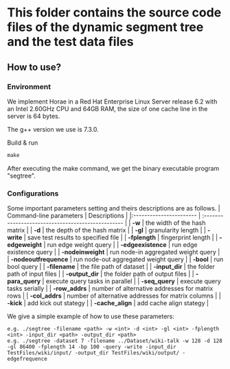 # This folder contains the source code files of the dynamic segment tree and the test data files

## How to use?
### Environment
We implement Horae in a Red Hat Enterprise Linux Server release 6.2 with an Intel 2.60GHz CPU and 64GB RAM, the size of one cache line in the server is 64 bytes. 

The g++ version we use is 7.3.0.

Build & run

```txt
make
```
After executing the make command, we get the binary executable program "segtree".

### Configurations
Some important parameters setting and theirs descriptions are as follows.
| Command-line parameters | Descriptions                                       |
|:----------------------- | :------------------------------------------------- |
| **-w**                  | the width of the hash matrix                       |
| **-d**                  | the depth of the hash matrix                       |
| **-gl**                 | granularity length                                 |
| **-write**              | save test results to specified file                |
| **-fplength**           | fingerprint length                                 | 
| **-edgeweight**         | run edge weight query                              |
| **-edgeexistence**      | run edge existence query                           |
| **-nodeinweight**       | run node-in aggregated weight query                |
| **-nodeoutfrequence**   | run node-out aggregated weight query               |
| **-bool**               | run bool query                                     |
| **-filename**           | the file path of dataset                           |
| **-input_dir**          | the folder path of input files                     |
| **-output_dir**         | the folder path of output files                    |
| **-para_query**         | execute query tasks in parallel                    |
| **-seq_query**          | execute query tasks serially                       |
| **-row_addrs**          | number of alternative addresses for matrix rows    |
| **-col_addrs**          | number of alternative addresses for matrix columns |
| **-kick**               | add kick out stategy                               |
| **-cache_align**        | add cache align stategy                            |


We give a simple example of how to use these parameters:
``` code
e.g. ./segtree -filename <path> -w <int> -d <int> -gl <int> -fplength <int> -input_dir <path> -output_dir <path>
e.g. ./segtree -dataset 7 -filename ../Dataset/wiki-talk -w 128 -d 128 -gl 86400 -fplength 14 -bp 100 -query -write -input_dir TestFiles/wiki/input/ -output_dir TestFiles/wiki/output/ -edgefrequence 
```
